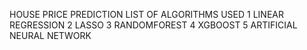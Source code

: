 HOUSE PRICE PREDICTION 
LIST OF ALGORITHMS USED 
1 LINEAR REGRESSION
2 LASSO
3 RANDOMFOREST
4 XGBOOST 
5 ARTIFICIAL NEURAL NETWORK